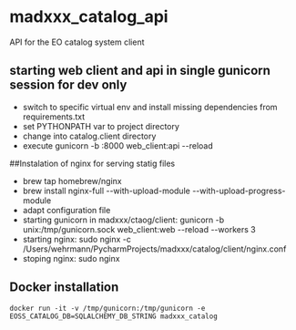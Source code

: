 # madxxx_catalog_api
API for the EO catalog system client

starting web client and api in single gunicorn session for dev only
----
- switch to specific virtual env and install missing dependencies from requirements.txt
- set PYTHONPATH var to project directory
- change into catalog.client directory
- execute gunicorn -b :8000 web_client:api --reload

##Instalation of nginx for serving statig files
- brew tap homebrew/nginx
- brew install nginx-full --with-upload-module --with-upload-progress-module
- adapt configuration file
- starting gunicorn in madxxx/ctaog/client: gunicorn -b unix:/tmp/gunicorn.sock  web_client:web --reload --workers 3
- starting nginx: sudo nginx -c /Users/wehrmann/PycharmProjects/madxxx/catalog/client/nginx.conf
- stoping nginx: sudo nginx 

## Docker installation
``` docker run -it -v /tmp/gunicorn:/tmp/gunicorn -e EOSS_CATALOG_DB=SQLALCHEMY_DB_STRING madxxx_catalog ```
